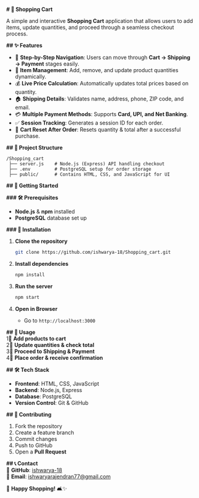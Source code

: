 **# 🛒 Shopping Cart**

A simple and interactive **Shopping Cart** application that allows users to add items, update quantities, and proceed through a seamless checkout process.

**## ✨ Features**  
- 📌 **Step-by-Step Navigation**: Users can move through **Cart → Shipping → Payment** stages easily.  
- 🍭 **Item Management**: Add, remove, and update product quantities dynamically.  
- 💰 **Live Price Calculation**: Automatically updates total prices based on quantity.  
- 🏠 **Shipping Details**: Validates name, address, phone, ZIP code, and email.  
- 💳 **Multiple Payment Methods**: Supports **Card, UPI, and Net Banking**.  
- ✅ **Session Tracking**: Generates a session ID for each order.  
- 🔄 **Cart Reset After Order**: Resets quantity & total after a successful purchase.  

**## 💒 Project Structure**  
```
/Shopping_cart
 ├── server.js    # Node.js (Express) API handling checkout  
 ├── .env         # PostgreSQL setup for order storage  
 ├── public/      # Contains HTML, CSS, and JavaScript for UI 
```

**## 🚀 Getting Started**  

**### 🛠 Prerequisites**  
- **Node.js** & **npm** installed  
- **PostgreSQL** database set up  

**### 👅 Installation**  
1. **Clone the repository**  
   ```sh
   git clone https://github.com/ishwarya-18/Shopping_cart.git
   ```

2. **Install dependencies**  
   ```sh
   npm install
   ```

3. **Run the server**  
   ```sh
   npm start
   ```

4. **Open in Browser**  
   - Go to `http://localhost:3000`  

**## 🎯 Usage**  
1⃣ **Add products to cart**  
2⃣ **Update quantities & check total**  
3⃣ **Proceed to Shipping & Payment**  
4⃣ **Place order & receive confirmation**  

**## 🛠 Tech Stack**  
- **Frontend**: HTML, CSS, JavaScript  
- **Backend**: Node.js, Express  
- **Database**: PostgreSQL  
- **Version Control**: Git & GitHub  

**## 🤝 Contributing**  
1. Fork the repository  
2. Create a feature branch 
3. Commit changes 
4. Push to GitHub 
5. Open a **Pull Request**  

**## 📞 Contact**  
🔗 **GitHub**: [ishwarya-18](https://github.com/ishwarya-18)  
💎 **Email**: ishwaryarajendran77@gmail.com  

💖 **Happy Shopping!** 🛋️✨

